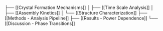 # 
├── [[Crystal Formation Mechanisms]]
│   ├── [[Time Scale Analysis]] 
│   ├── [[Assembly Kinetics]]
│   └── [[Structure Characterization]]
├── [[Methods - Analysis Pipeline]]
├── [[Results - Power Dependence]]
└── [[Discussion - Phase Transitions]]
